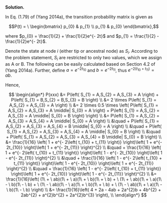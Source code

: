 **Solution.**

In Eq. (1.79) of (Yang 2014a), the transition probability matrix is
given as

$$P(t) = \ \begin{bmatrix}
p_{0} & p_{1} \\
p_{1} & p_{0}
\end{bmatrix},$$

where $p_{0} = \frac{1}{2} + \frac{1}{2}e^{- 2t}$ and
$p_{1} = \frac{1}{2} - \frac{1}{2}e^{- 2t}$.

Denote the state at node $i$ (either tip or ancestral node) as $S_{i}$.
According to the problem statement, $S_{i}$ are restricted to only two
values, which we assign as A or B. The following can be easily
calculated based on Section 4.2 of (Yang 2014a). Further, define
$a = e^{- 2t_{10}}$ and $b = e^{- 2t_{11}}$, thus
$e^{- 2\left( t_{10} + t_{11} \right)} = ab$.

Hence,

$$
\begin{align*}
P(xxx) &= P\left( S_{1} = A,S_{2} = A,S_{3} = A \right) + P\left( S_{1} = B,S_{2} = B,S_{3} = B \right) \\
&= 2 \times P\left( S_{1} = A,S_{2} = A,S_{3} = A \right) \\
&= 2 \times 0.5 \times \left( P\left( S_{1} = A,S_{2} = A,S_{3} = A \middle| S_{0} = A \right) + P\left( S_{1} = A,S_{2} = A,S_{3} = A \middle| S_{0} = B \right) \right) \\
&= P\left( S_{1} = A,S_{2} = A,S_{3} = A,S_{4} = A \middle| S_{0} = A \right) \\
&\quad + P\left( S_{1} = A,S_{2} = A,S_{3} = A,S_{4} = B \middle| S_{0} = A \right) \\
&\quad + P\left( S_{1} = A,S_{2} = A,S_{3} = A,S_{4} = A \middle| S_{0} = B \right) \\
&\quad + P\left( S_{1} = A,S_{2} = A,S_{3} = A,S_{4} = B \middle| S_{0} = B \right) \\
&= \frac{1}{16} \left( 1 + e^{- 2\left( t_{10} + t_{11} \right)} \right)\left( 1 + e^{- 2t_{10}} \right)\left( 1 + e^{- 2t_{11}} \right)^{2} \\
&\quad + \frac{1}{16} \left( 1 + e^{- 2\left( t_{10} + t_{11} \right)} \right)\left( 1 - e^{- 2t_{10}} \right)\left( 1 - e^{- 2t_{11}} \right)^{2} \\
&\quad + \frac{1}{16} \left( 1 - e^{- 2\left( t_{10} + t_{11} \right)} \right)\left( 1 - e^{- 2t_{10}} \right)\left( 1 + e^{- 2t_{11}} \right)^{2} \\
&\quad + \frac{1}{16} \left( 1 - e^{- 2\left( t_{10} + t_{11} \right)} \right)\left( 1 + e^{- 2t_{10}} \right)\left( 1 - e^{- 2t_{11}} \right)^{2} \\
&= \frac{1}{16}\left( (1\  + \ ab)(1\  + \ a)(1\  + \ b)(1\  + \ b) + \ (1\  + \ ab)(1\  + \ a)(1\  - \ b)(1\  - \ b) + \ (1\  - \ ab)(1\  - \ a)(1\  + \ b)(1\  + \ b) + \ (1\  - \ ab)(1\  + \ a)(1\  - \ b)(1\  - \ b) \right) \\
&= \frac{1}{16}\left( 4 + 2a - 4ab + 2a^{2}b + 4b^{2} + 2ab^{2} + a^{2}b^{2} + 2a^{2}b^{3} \right), \\
\end{align*}
$$



